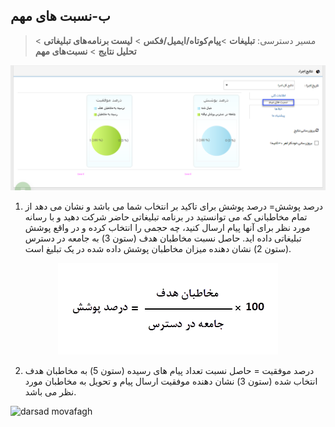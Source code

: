 ﻿## ب-نسبت های مهم

> مسیر دسترسی:  **تبلیغات** >**پیام‌کوتاه/ایمیل/فکس** > **لیست برنامه‌های تبلیغاتی** > **تحلیل نتایج** > **نسبت‌های مهم** 

![](advertising-importantbalance.png)

1) درصد پوشش= درصد پوشش برای تاکید بر انتخاب شما می باشد و نشان می دهد از تمام مخاطبانی که می توانستید در برنامه تبلیغاتی حاضر شرکت دهید و با رسانه مورد نظر برای آنها پیام ارسال کنید، چه حجمی را انتخاب کرده و در واقع پوشش تبلیغاتی داده اید. حاصل نسبت مخاطبان هدف (ستون 3) به جامعه در دسترس (ستون 2) نشان دهنده میزان مخاطبان پوشش داده شده در یک تبلیغ است.

<div dir="ltr" style="text-align: center">
  
![poshesh](darsadPoshesh.png)

  </div>

2) درصد موفقیت = حاصل نسبت تعداد پیام های رسیده (ستون 5) به مخاطبان هدف انتخاب شده (ستون 3) نشان دهنده موفقیت ارسال پیام و تحویل به مخاطبان مورد نظر می باشد.

![darsad movafagh](https://user-images.githubusercontent.com/85984198/123057697-54fdee80-d41d-11eb-867e-d89e464c4cb9.png)

